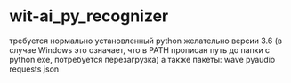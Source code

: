 # wit-ai_py_recognizer

требуется нормально установленный python желательно версии 3.6 (в случае Windows это означает, что в PATH прописан путь до папки с python.exe, потребуется перезагрузка)
а также пакеты:
wave
pyaudio
requests
json
